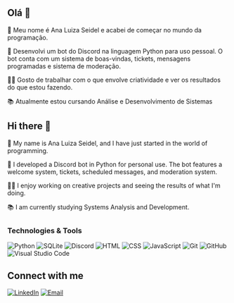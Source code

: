 ## Olá 👋 

🌸 Meu nome é Ana Luiza Seidel e acabei de começar no mundo da programação.

🤖 Desenvolvi um bot do Discord na linguagem Python para uso pessoal. O bot conta com um sistema de boas-vindas, tickets, mensagens programadas e sistema de moderação.

👩‍💻 Gosto de trabalhar com o que envolve criatividade e ver os resultados do que estou fazendo.

📚 Atualmente estou cursando Análise e Desenvolvimento de Sistemas

## Hi there 👋

🌸 My name is Ana Luiza Seidel, and I have just started in the world of programming.

🤖 I developed a Discord bot in Python for personal use. The bot features a welcome system, tickets, scheduled messages, and moderation system.

👩‍💻 I enjoy working on creative projects and seeing the results of what I'm doing.

📚 I am currently studying Systems Analysis and Development.
##

### Technologies & Tools

![Python](https://img.shields.io/badge/-Python-3776AB?style=flat&logo=python&logoColor=white)
![SQLite](https://img.shields.io/badge/-SQLite-003B57?style=flat&logo=sqlite&logoColor=white)
![Discord](https://img.shields.io/badge/-Discord-5865F2?style=flat&logo=discord&logoColor=white)
![HTML](https://img.shields.io/badge/-HTML-E34F26?style=flat&logo=html5&logoColor=white)
![CSS](https://img.shields.io/badge/-CSS-1572B6?style=flat&logo=css3&logoColor=white)
![JavaScript](https://img.shields.io/badge/-JavaScript-F7DF1E?style=flat&logo=javascript&logoColor=black)
![Git](https://img.shields.io/badge/-Git-F05032?style=flat&logo=git&logoColor=white)
![GitHub](https://img.shields.io/badge/-GitHub-181717?style=flat&logo=github&logoColor=white)
![Visual Studio Code](https://img.shields.io/badge/-VS%20Code-007ACC?style=flat&logo=visual-studio-code&logoColor=white)

## Connect with me

[![LinkedIn](https://img.shields.io/badge/-LinkedIn-0A66C2?style=flat&logo=linkedin&logoColor=white)](https://www.linkedin.com/in/ana-luiza-mattos-cirilo-95a2a61b8?utm_source=share&utm_campaign=share_via&utm_content=profile&utm_medium=ios_app) 
[![Email](https://img.shields.io/badge/-Email-D14836?style=flat&logo=gmail&logoColor=white)](mailto:anaafsw1@gmail.com)
